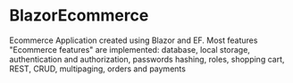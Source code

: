 # BlazorEcommerce
Ecommerce Application created using Blazor and EF.
Most features "Ecommerce features" are implemented:
database, local storage, authentication and authorization, passwords hashing, roles, shopping cart, REST, CRUD, multipaging, orders and payments
